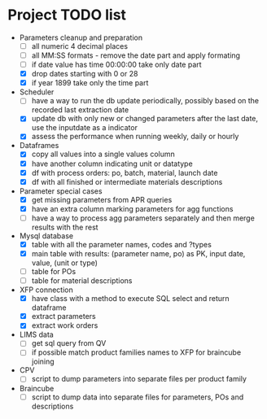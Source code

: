 # Project TODO list

- Parameters cleanup and preparation
  - [ ] all numeric 4 decimal places
  - [ ] all MM:SS formats - remove the date part and apply formating
  - [ ] if date value has time 00:00:00 take only date part
  - [x] drop dates starting with 0 or 28
  - [x] if year 1899 take only the time part

- Scheduler
  - [ ] have a way to run the db update periodically, possibly based on the recorded last extraction date
  - [x] update db with only new or changed parameters after the last date, use the inputdate as a indicator
  - [x] assess the performance when running weekly, daily or hourly

- Dataframes
  - [x] copy all values into a single values column
  - [x] have another column indicating unit or datatype
  - [x] df with process orders: po, batch, material, launch date
  - [x] df with all finished or intermediate materials descriptions

- Parameter special cases
  - [x] get missing parameters from APR queries
  - [x] have an extra column marking parameters for agg functions
  - [ ] have a way to process agg parameters separately and then merge results with the rest

- Mysql database
  - [x] table with all the parameter names, codes and ?types
  - [x] main table with results: (parameter name, po) as PK, input date, value, (unit or type)
  - [ ] table for POs
  - [ ] table for material descriptions

- XFP connection
  - [x] have class with a method to execute SQL select and return dataframe
  - [x] extract parameters
  - [x] extract work orders

- LIMS data
  - [ ] get sql query from QV
  - [ ] if possible match product families names to XFP for braincube joining

- CPV
  - [ ] script to dump parameters into separate files per product family

- Braincube
  - [ ] script to dump data into separate files for parameters, POs and descriptions